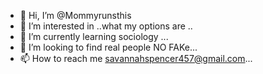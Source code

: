 - 👋 Hi, I’m @Mommyrunsthis
- 👀 I’m interested in ..what my options are ..
- 🌱 I’m currently learning sociology ...
- 💞️ I’m looking to find real people NO FAKe...
- 📫 How to reach me savannahspencer457@gmail.com...

<!---
Mommyrunsthis/Mommyrunsthis is a ✨ special ✨ repository because its `README.md` (this file) appears on your GitHub profile.
You can click the Preview link to take a look at your changes.
--->
